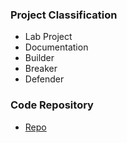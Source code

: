 ### Project Classification

* <i class="fas fa-flask" style="color:#FFA500;"></i> Lab Project
* <i class="fas fa-book" style="color:#233e81;"></i> Documentation
* <i class="fas fa-toolbox" style="color:#233e81;"></i> Builder
* <i class="fas fa-hammer" style="color:#233e81;"></i> Breaker
* <i class="fas fa-shield-alt" style="color:#233e81;"></i> Defender

### Code Repository

* [Repo](https://github.com/OWASP/www-project-vulnerable-web-applications-directory)
